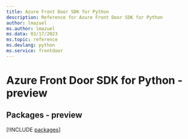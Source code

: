 ```yaml
---
title: Azure Front Door SDK for Python
description: Reference for Azure Front Door SDK for Python
author: lmazuel
ms.author: lmazuel
ms.data: 03/17/2023
ms.topic: reference
ms.devlang: python
ms.service: frontdoor
---
```

# Azure Front Door SDK for Python - preview
## Packages - preview
[!INCLUDE [packages](front-door-index.md)]